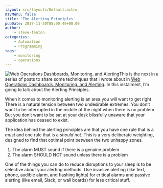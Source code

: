 ```yaml
---
layout: src/layouts/Default.astro
navMenu: false
title: 'The Alerting Principles'
pubDate: 2017-11-20T05:00:40+00:00
author:
    - steve-fenton
categories:
    - Automation
    - Programming
tags:
    - monitoring
    - operations
---
```


[![Web Operations Dashboards, Monitoring, and Alerting](/img/2017/08/web-operations-monitoring.jpg)](https://www.stevefenton.co.uk/publications/web-ops-dashboards-monitoring-and-alerting/)This is the next in a series of posts to share some techniques that I wrote about in [Web Operations Dashboards, Monitoring, and Alerting](https://www.stevefenton.co.uk/publications/web-ops-dashboards-monitoring-and-alerting/). In this instalment, I’m going to talk about the Alerting Principles.

When it comes to monitoring alerting is an area you will want to get right. There is a natural tension between two undesirable extremes. You don’t want to be interrupted in the middle of the night when there is no problem. But you don’t want to be sat at your desk blissfully unaware that your application has ceased to exist.

The idea behind the alerting principles are that you have one rule that is a *must* and one rule that is a *should not*. This is a very deliberate weighting, designed to find that optimal point between the two unhappy zones.

1. The alarm MUST sound if there is a genuine problem
2. The alarm SHOULD NOT sound unless there is a problem

One of the things you can do to reduce disruptions to your sleep is to be selective about your alerting methods. Use invasive alerting (like text, phone, audible alarm, and flashing lights) for critical alarms and passive alerting (like email, Slack, or wall boards) for less critical stuff.